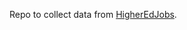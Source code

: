 Repo to collect data from [HigherEdJobs](https://www.higheredjobs.com/search/advanced_action.cfm?JobCat=211&JobCat=163&JobCat=161&JobCat=175&JobCat=173&JobCat=162&JobCat=159&JobCat=160&JobCat=218&JobCat=150&JobCat=34&JobCat=43&JobCat=1&JobCat=164&JobCat=207&PosType=1&PosType=2&InstType=1&InstType=2&Keyword=statistician+OR+%22data+scientist%22+OR+%22research+computing%22+OR+%22high+performance+computing%22+OR+%22research+software%22&Remote=1&Remote=2&Region=&Submit=Search+Jobs).
